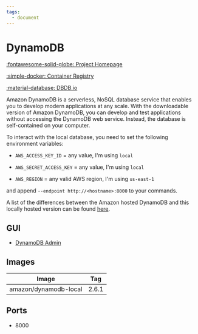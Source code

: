 ```yaml
---
tags:
  - document
---
```

# DynamoDB

[:fontawesome-solid-globe: Project Homepage](https://aws.amazon.com/dynamodb/)

[:simple-docker: Container Registry](https://hub.docker.com/r/amazon/dynamodb-local)

[:material-database: DBDB.io](https://dbdb.io/db/dynamodb)

Amazon DynamoDB is a serverless, NoSQL database service that enables you to develop modern applications at any scale. With the downloadable version of Amazon DynamoDB, you can develop and test applications without accessing the DynamoDB web service. Instead, the database is self-contained on your computer.

To interact with the local database, you need to set the following environment variables:

- `AWS_ACCESS_KEY_ID` = any value, I'm using `local`

- `AWS_SECRET_ACCESS_KEY` = any value, I'm using `local`

- `AWS_REGION` = any valid AWS region, I'm using `us-east-1`

and append `--endpoint http://<hostname>:8000` to your commands.

A list of the differences between the Amazon hosted DynamoDB and this locally hosted version can be found [here](https://docs.aws.amazon.com/amazondynamodb/latest/developerguide/DynamoDBLocal.UsageNotes.html#DynamoDBLocal.Differences).

## GUI

- [DynamoDB Admin](../dynamodb-admin)

## Images
| Image | Tag |
| --- | --- |
| amazon/dynamodb-local | 2.6.1 |

## Ports
- 8000



